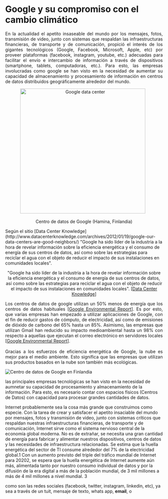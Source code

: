 <h1>Google y su compromiso con el cambio climático</h1>
<p align="justify">En la actualidad el apetito insaseable del mundo por los mensajes, fotos, transmisión de video, junto con sistemas que respaldan las infraestructuras financieras, de transporte y de comunicación, propició el interés de los gigantes tecnológicos (Google, Facebook, Microsoft, Apple, etc) por proveer plataformas (facebook, instagram, youtube, etc.) adecuadas para facilitar el envío e intercambio de información a través de dispositivos (smartphone, tablets, computadoras, etc.). Para esto, las empresas involucradas como google se han visto en la necesidad de aumentar su capacidad de almacenamiento y procesamiento de información en centros de datos distribuidos geográficamente alrededor del mundo.</p>
<div align="center">
   <a href="https://www.google.com/about/datacenters/inside/locations/hamina/"> 
   <img src="https://www.google.com/about/datacenters/images/locations/hamina-home1.jpg" alt="Google data center" width="400"/></a>
    <p>Centro de datos de Google (Hamina, Finlandia)</p>
</div>
Según el sitio [Data Center Knowledge](http://www.datacenterknowledge.com/archives/2012/01/19/google-our-data-centers-are-good-neighbors/) 
"Google ha sido líder de la industria a la hora de revelar información sobre la eficiencia energética y el consumo de energía de sus centros de datos, así como sobre las estrategias para reciclar el agua con el objeto de reducir el impacto de sus instalaciones en comunidades locales". 

<p align="center">
"Google ha sido líder de la industria a la hora de revelar información sobre la eficiencia energética y el consumo de energía de sus centros de datos, así como sobre las estrategias para reciclar el agua con el objeto de reducir el impacto de sus instalaciones en comunidades locales". [<a href="http://www.datacenterknowledge.com/archives/2012/01/19/google-our-data-centers-are-good-neighbors/" target="same">Data Center Knowledge</a>]
</p>

<p align="justify">
Los centros de datos de google utilizan un 50% menos de energía que los centros de datos habituales [<a href="https://environment.google/">Google Environmental Report</a>]. Es por esto, que varias empresas han empezado a utilizar aplicaciones de Google, con el fin de reducir gastos de cómputo, de electricidad, así como de emisiones de dióxido de carbono del 65% hasta un 85%. Asimismo, las empresas que utilizan Gmail han reducido su impacto medioambiental hasta un 98% con respecto a aquellas que ejecutan el correo electrónico en servidores locales [<a href="https://environment.google/">Google Environmental Report</a>].<br/><br/>
Gracias a los esfuerzos de eficiencia energética de Google, la nube es mejor para el medio ambiente. Esto significa que las empresas que utilizan sus productos basados en la nube son también más ecológicas.
</p>


![Centro de datos de Google en Finlandia](https://www.google.com/about/datacenters/images/locations/hamina-home1.jpg)


las principales empresas tecnológicas se han visto en la necesidad de aumnetar su capacidad de procesamiento y almacenamiento de la información. Para esto, es necesario contar con espacios físicos (Centros de Datos) con capacidad para procesar grandes cantidades de datos. <br/>


Internet probablemente sea la cosa más grande que construimos como especie. Con la tarea de crear y satisfacer el apetito insaciable del mundo por mensajes, fotos y transmisión de video, junto con sistemas críticos que respaldan nuestras infraestructuras financieras, de transporte y de comunicación, Internet sirve como el sistema nervioso central de la economía global moderna.
No es de extrañar, se necesita una gran cantidad de energía para fabricar y alimentar nuestros dispositivos, centros de datos y las necesidades de infraestructura relacionadas. Se estima que la huella energética del sector de TI consume alrededor del 7% de la electricidad global.1 Con un aumento previsto del triple del tráfico mundial de Internet para 20202, se espera que la huella energética de Internet aumente aún más, alimentada tanto por nuestro consumo individual de datos y por la difusión de la era digital a más de la población mundial, de 3 mil millones a más de 4 mil millones a nivel mundial. 3

como son las redes sociales (facebook, twitter, instagram, linkedin, etc),  ya sea a través de un tuit, mensaje de texto, whats app, <b>email</b>, o 
